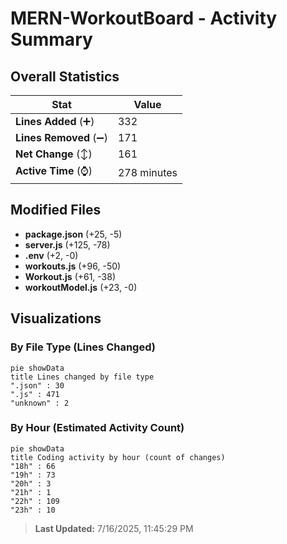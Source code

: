 # MERN-WorkoutBoard - Activity Summary 

## Overall Statistics

| Stat                   | Value                                                             |
| ---------------------- | ----------------------------------------------------------------- |
| **Lines Added** (➕)   | 332                                          |
| **Lines Removed** (➖) | 171                                        |
| **Net Change** (↕)    | 161                |
| **Active Time** (⌚)   | 278 minutes |


## Modified Files
- **package.json** (+25, -5)
- **server.js** (+125, -78)
- **.env** (+2, -0)
- **workouts.js** (+96, -50)
- **Workout.js** (+61, -38)
- **workoutModel.js** (+23, -0)

## Visualizations

### By File Type (Lines Changed)

```mermaid
pie showData
title Lines changed by file type
".json" : 30
".js" : 471
"unknown" : 2
```

### By Hour (Estimated Activity Count)

```mermaid
pie showData
title Coding activity by hour (count of changes)
"18h" : 66
"19h" : 73
"20h" : 3
"21h" : 1
"22h" : 109
"23h" : 10
```


> **Last Updated:** 7/16/2025, 11:45:29 PM